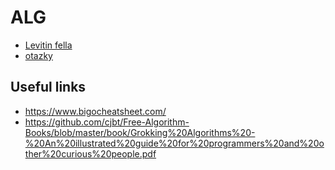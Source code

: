 # ALG

- [Levitin fella](levitin.md)
- [otazky](otazky.md)


## Useful links

- https://www.bigocheatsheet.com/
- https://github.com/cjbt/Free-Algorithm-Books/blob/master/book/Grokking%20Algorithms%20-%20An%20illustrated%20guide%20for%20programmers%20and%20other%20curious%20people.pdf